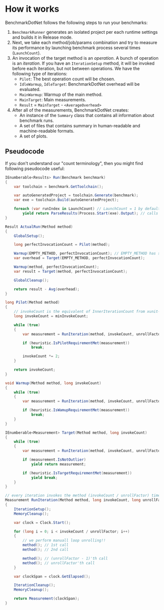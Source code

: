 # How it works

BenchmarkDotNet follows the following steps to run your benchmarks:

1. `BenchmarkRunner` generates an isolated project per each runtime settings and builds it in Release mode.
2. Next, we take each method/job/params combination and try to measure its performance by launching benchmark process several times (`LaunchCount`).
3. An invocation of the target method is an *operation*. A bunch of operation is an *iteration*. If you have an `IterationSetup` method, it will be invoked before each iteration, 
but not between operations. We have the following type of iterations:
    * `Pilot`: The best operation count will be chosen.
    * `IdleWarmup`, `IdleTarget`: BenchmarkDotNet overhead will be evaluated.
    * `MainWarmup`: Warmup of the main method.
    * `MainTarget`: Main measurements.
    * `Result` = `MainTarget` - `<AverageOverhead>`
4. After all of the measurements, BenchmarkDotNet creates:
    * An instance of the `Summary` class that contains all information about benchmark runs.
    * A set of files that contains summary in human-readable and machine-readable formats.
    * A set of plots.

## Pseudocode

If you don't understand our "count terminology", then you might find following pseudocode useful:

```cs
IEnumberable<Results> Run(Benchmark benchmark)
{
    var toolchain = benchmark.GetToolchain();

    var autoGeneratedProject = toolchain.Generate(benchmark);
    var exe = toolchain.Build(autoGeneratedProject);

    foreach (var runIndex in LaunchCount) // LaunchCount = 1 by default
        yield return ParseResults(Process.Start(exe).Output); // calls ActualRun in a separate process
}

Result ActualRun(Method method)
{
    GlobalSetup();

    long perfectInvocationCount = Pilot(method);

    Warmup(EMPTY_METHOD, perfectInvocationCount); // EMPTY_METHOD has same return type and aruguments as benchmark
    var overhead = Target(EMPTY_METHOD, perfectInvocationCount);

    Warmup(method, perfectInvocationCount);
    var result = Target(method, perfectInvocationCount);

    GlobalCleanup(); 

    return result - Avg(overhead);
}

long Pilot(Method method)
{
    // invokeCount is the equivalent of InnerIterationCount from xunit-performance
    long invokeCount = minInvokeCount;

    while (true)
    {
        var measurement = RunIteration(method, invokeCount, unrollFactor);

        if (heuristic.IsPilotRequirementMet(measurement))
            break;

        invokeCount *= 2;
    }

    return invokeCount;
}

void Warmup(Method method, long invokeCount)
{
    while (true)
    {
        var measurement = RunIteration(method, invokeCount, unrollFactor);

        if (heuristic.IsWamupRequirementMet(measurement))
            break;
    }
}

IEnumberable<Measurement> Target(Method method, long invokeCount)
{
    while (true)
    {
        var measurement = RunIteration(method, invokeCount, unrollFactor);

        if (measurement.IsNotOutlier)
            yield return measurement;

        if (heuristic.IsTargetRequirementMet(measurement))
            yield break;
    }
}

// every iteration invokes the method (invokeCount / unrollFactor) times
Measurement RunIteration(Method method, long invokeCount, long unrollFactor)
{
    IterationSetup();
    MemoryCleanup();

    var clock = Clock.Start();

    for (long i = 0; i < invokeCount / unrollFactor; i++)
    {
        // we perform manuall loop unrolling!!
        method(); // 1st call
        method(); // 2nd call

        method(); // (unrollFactor - 1)'th call
        method(); // unrollFactor'th call
    }

    var clockSpan = clock.GetElapsed();

    IterationCleanup();
    MemoryCleanup();

    return Measurement(clockSpan);
}
```
